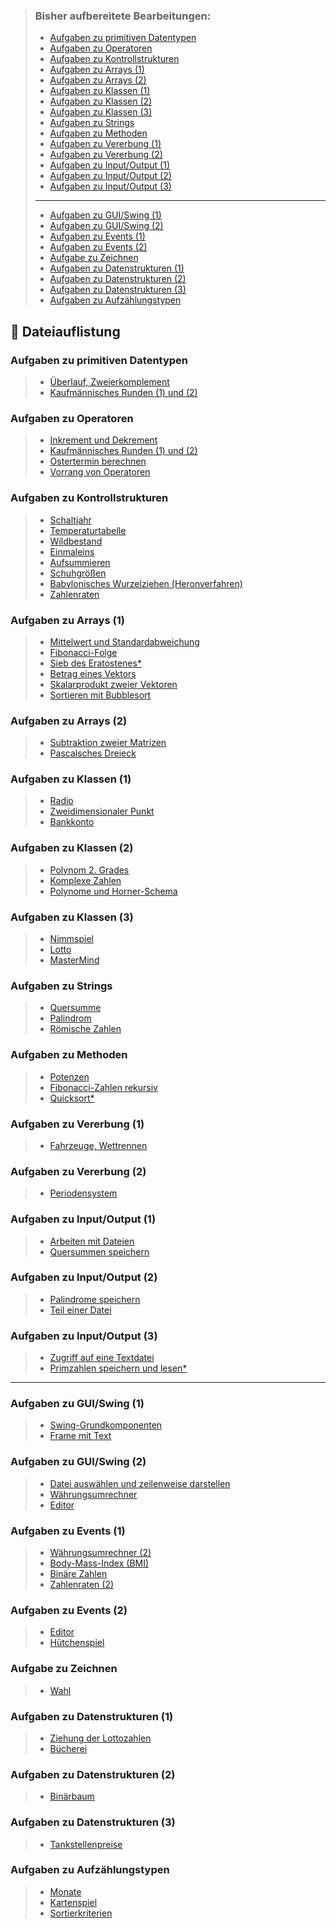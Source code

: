 > ### Bisher aufbereitete Bearbeitungen:
> - [Aufgaben zu primitiven Datentypen](#content_04)
> - [Aufgaben zu Operatoren](#content_05)
> - [Aufgaben zu Kontrollstrukturen](#content_06)
> - [Aufgaben zu Arrays (1)](#content_07.1)
> - [Aufgaben zu Arrays (2)](#content_07.2)
> - [Aufgaben zu Klassen (1)](#content_09.1)
> - [Aufgaben zu Klassen (2)](#content_09.2)
> - [Aufgaben zu Klassen (3)](#content_09.3)
> - [Aufgaben zu Strings](#content_10)
> - [Aufgaben zu Methoden](#content_11)
> - [Aufgaben zu Vererbung (1)](#content_13.1)
> - [Aufgaben zu Vererbung (2)](#content_13.2)
> - [Aufgaben zu Input/Output (1)](#content_15.1)
> - [Aufgaben zu Input/Output (2)](#content_15.2)
> - [Aufgaben zu Input/Output (3)](#content_15.3)
> - ------
> - [Aufgaben zu GUI/Swing (1)](#content_20.1)
> - [Aufgaben zu GUI/Swing (2)](#content_20.2)
> - [Aufgaben zu Events (1)](#content_21.1)
> - [Aufgaben zu Events (2)](#content_21.1)
> - [Aufgabe zu Zeichnen](#content_22)
> - [Aufgaben zu Datenstrukturen (1)](#content_23.1)
> - [Aufgaben zu Datenstrukturen (2)](#content_23.2)
> - [Aufgaben zu Datenstrukturen (3)](#content_23.3)
> - [Aufgaben zu Aufzählungstypen](#content_24)


## 📗 Dateiauflistung <a name="content"></a>

### Aufgaben zu primitiven Datentypen <a name="content_04"></a>
> - [Überlauf, Zweierkomplement ](datatypes/ShortValue.java)
> - [Kaufmännisches Runden (1) und (2)](datatypes/Round.java)

### Aufgaben zu Operatoren <a name="content_05"></a>
> - [Inkrement und Dekrement](operators/IncrementDecrement.java)
> - [Kaufmännisches Runden (1) und (2)](datatypes/Round.java)
> - [Ostertermin berechnen](operators/Easter.java)
> - [Vorrang von Operatoren](operators/Priority.java)

### Aufgaben zu Kontrollstrukturen <a name="content_06"></a>
> - [Schaltjahr](control/LeapYear.java)
> - [Temperaturtabelle](control/TemperatureTable.java)
> - [Wildbestand](control/Deers.java)
> - [Einmaleins](control/MultiplicationTable.java)
> - [Aufsummieren](control/AddUp.java)
> - [Schuhgrößen](control/ShoeSize.java)
> - [Babylonisches Wurzelziehen (Heronverfahren)](control/Babylon.java)
> - [Zahlenraten](control/NumberGuess.java)

### Aufgaben zu Arrays (1) <a name="content_07.1"></a>
> - [Mittelwert und Standardabweichung](arrays/StandardDeviation.java)
> - [Fibonacci-Folge](arrays/Fibonacci.java)
> - [Sieb des Eratostenes*](arrays/Eratostenes.java)
> - [Betrag eines Vektors](arrays/Norm.java)
> - [Skalarprodukt zweier Vektoren](arrays/DotProduct.java)
> - [Sortieren mit Bubblesort](arrays/BubbleSort.java)

### Aufgaben zu Arrays (2) <a name="content_07.2"></a>
> - [Subtraktion zweier Matrizen](arrays/MatrixSubtraction.java)
> - [Pascalsches Dreieck](arrays/Pascal.java)

### Aufgaben zu Klassen (1) <a name="content_09.1"></a>
> - [Radio](classes/Radio.java)
> - [Zweidimensionaler Punkt](classes/Point.java)
> - [Bankkonto](classes/Account.java)

### Aufgaben zu Klassen (2) <a name="content_09.2"></a>
> - [Polynom 2. Grades](classes/Polynomial.java)
> - [Komplexe Zahlen](classes/Complex.java)
> - [Polynome und Horner-Schema](classes/Horner.java)

### Aufgaben zu Klassen (3) <a name="content_09.3"></a>
> - [Nimmspiel](classes/Nimmspiel.java)
> - [Lotto](classes/Lotto.java)
> - [MasterMind](classes/MasterMind.java)

### Aufgaben zu Strings <a name="content_10"></a>
> - [Quersumme](strings/CrossTotal.java)
> - [Palindrom](strings/Palindrome.java)
> - [Römische Zahlen](strings/RomanNumber.java)

### Aufgaben zu Methoden <a name="content_11"></a>
> - [Potenzen](methods/Exponentiation.java)
> - [Fibonacci-Zahlen rekursiv ](methods/Fibonacci.java)
> - [Quicksort*](methods/Quicksort.java)

### Aufgaben zu Vererbung (1) <a name="content_13.1"></a>
> - [Fahrzeuge, Wettrennen](classes/vehicles/Race.java)

### Aufgaben zu Vererbung (2) <a name="content_13.2"></a>
> - [Periodensystem](classes/periodic/PeriodicTable.java)

### Aufgaben zu Input/Output (1) <a name="content_15.1"></a>
> - [Arbeiten mit Dateien](io/FileExperiments.java)
> - [Quersummen speichern](io/CrossTotalFile.java)

### Aufgaben zu Input/Output (2) <a name="content_15.2"></a>
> - [Palindrome speichern](io/PalindromeFile.java)
> - [Teil einer Datei ](io/TextfileLines.java)

### Aufgaben zu Input/Output (3) <a name="content_15.3"></a>
> - [Zugriff auf eine Textdatei](io/TextFile.java)
> - [Primzahlen speichern und lesen*](io/PrimesFile.java)

------

### Aufgaben zu GUI/Swing (1) <a name="content_20.1"></a>
> - [Swing-Grundkomponenten](ui/ComponentFrame.java)
> - [Frame mit Text](ui/TextFrame.java)

### Aufgaben zu GUI/Swing (2) <a name="content_20.2"></a>
> - [Datei auswählen und zeilenweise darstellen](ui/TextfileViewer.java)
> - [Währungsumrechner](ui/CurrencyCalculator.java)
> - [Editor](ui/editor/EditorSimple.java)

### Aufgaben zu Events (1)  <a name="content_21.1"></a>
> - [Währungsumrechner (2)](ui/event/CurrencyCalculator.java)
> - [Body-Mass-Index (BMI)](ui/event/BMICalculator.java)
> - [Binäre Zahlen](ui/event/BinaryNumber.java)
> - [Zahlenraten (2)](ui/event/NumberGuess.java)

### Aufgaben zu Events (2)  <a name="content_21.2"></a>
> - [Editor](ui/editor/Editor.java)
> - [Hütchenspiel](ui/event/ShellGame.java)

### Aufgabe zu Zeichnen  <a name="content_22"></a>
> - [Wahl](ui/paint/Election.java)

### Aufgaben zu Datenstrukturen (1) <a name="content_23.1"></a>
> - [Ziehung der Lottozahlen](collections/Lottery.java)
> - [Bücherei](collections/Library.java)

### Aufgaben zu Datenstrukturen (2) <a name="content_23.2"></a>
> - [Binärbaum](collections/BinaryTree.java)

### Aufgaben zu Datenstrukturen (3) <a name="content_23.3"></a>
> - [Tankstellenpreise](collections/GasStations.java)

### Aufgaben zu Aufzählungstypen <a name="content_24"></a>
> - [Monate](enums/Months.java)
> - [Kartenspiel](enums/cards/CardGame.java)
> - [Sortierkriterien](enums/library/Attributes.java)
